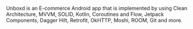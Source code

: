 Unboxd is an E-commerce Android app that is implemented by using Clean Architecture, MVVM, SOLID, Kotlin, Coroutines and Flow, Jetpack Components, Dagger Hilt, Retrofit, OkHTTP, Moshi, ROOM, Git and more.
